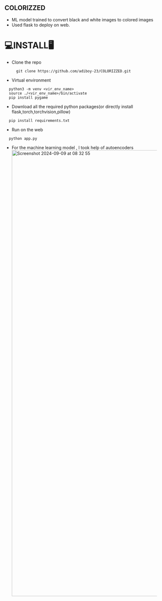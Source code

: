 ## COLORIZZED 
- ML model trained to convert black and white images to colored images 
- Used flask to deploy on web.


# 💻INSTALL🖥️
- Clone the repo
  ```
    git clone https://github.com/adiboy-23/COLORIZZED.git
  ```
- Virtual environment
```          
  python3 -m venv <vir_env_name>
  source ./<vir_env_name>/bin/activate
  pip install pygame
```
- Download all the required python packages(or directly install flask,torch,torchvision,pillow)
```
  pip install requirements.txt
```
- Run on the web
```
  python app.py
```

- For the machine learning model , I took help of autoencoders
  <img width="1469" alt="Screenshot 2024-09-09 at 08 32 55" src="https://github.com/user-attachments/assets/c256210b-3daa-4424-9fe9-33e6be90ad97">


